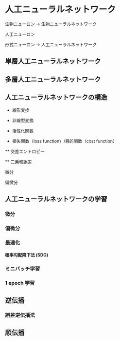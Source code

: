# 人工ニューラルネットワーク

生物ニューロン -> 生物ニューラルネットワーク

人工ニューロン

形式ニューロン -> 人工ニューラルネットワーク

## 単層人工ニューラルネットワーク

## 多層人工ニューラルネットワーク

## 人工ニューラルネットワークの構造

* 線形変換

* 非線型変換

* 活性化関数

* 損失関数（loss function）/目的関数（cost function）

** 交差エントロピー

** 二乗和誤差

微分

偏微分

## 人工ニューラルネットワークの学習

### 微分

### 偏微分

### 最適化

#### 確率勾配降下法 (SDG)

### ミニバッチ学習

### 1 epoch 学習

## 逆伝播

### 誤差逆伝播法

## 順伝播
